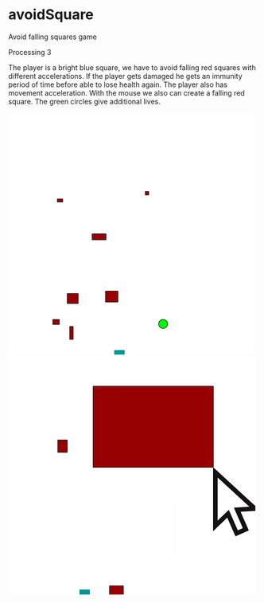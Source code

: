 # avoidSquare
Avoid falling squares game

Processing 3

The player is a bright blue square, we have to avoid falling red squares with different accelerations.
If the player gets damaged he gets an immunity period of time before able to lose health again.
The player also has movement acceleration.
With the mouse we also can create a falling red square.
The green circles give additional lives.



![alt text](https://github.com/flaciGit/avoidSquare/blob/master/img/avoidSquare.png?raw=true)
![alt text](https://github.com/flaciGit/avoidSquare/blob/master/img/avoidSquare2.png?raw=true)
